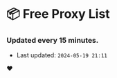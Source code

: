# :package: Free Proxy List
### Updated every 15 minutes.

- Last updated: `2024-05-19 21:11`

:heart:

